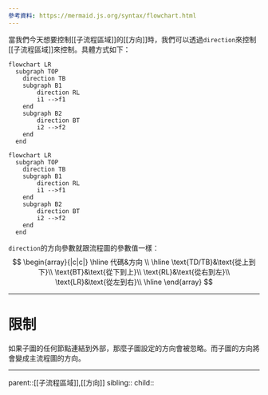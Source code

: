 ```yaml
---
參考資料: https://mermaid.js.org/syntax/flowchart.html
---
```

當我們今天想要控制[[子流程區域]]的[[方向]]時，我們可以透過`direction`來控制[[子流程區域]]來控制。具體方式如下：
```Mermaid
flowchart LR
  subgraph TOP
    direction TB
    subgraph B1
        direction RL
        i1 -->f1
    end
    subgraph B2
        direction BT
        i2 -->f2
    end
  end
```
```mermaid
flowchart LR
  subgraph TOP
    direction TB
    subgraph B1
        direction RL
        i1 -->f1
    end
    subgraph B2
        direction BT
        i2 -->f2
    end
  end
```

`direction`的方向參數就跟流程圖的參數值一樣：
$$
\begin{array}{|c|c|}
\hline
代碼&方向
\\
\hline
\text{TD/TB}&\text{從上到下}\\
\text{BT}&\text{從下到上}\\
\text{RL}&\text{從右到左}\\
\text{LR}&\text{從左到右}\\
\hline
\end{array}
$$
- - -
# 限制
如果子圖的任何節點連結到外部，那麼子圖設定的方向會被忽略。而子圖的方向將會變成主流程圖的方向。
- - -
parent::[[子流程區域]],[[方向]]
sibling::
child::